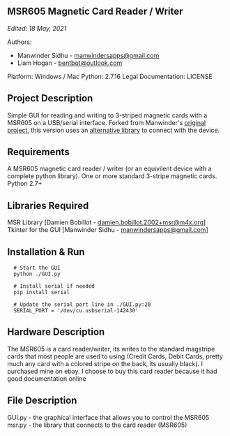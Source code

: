 MSR605 Magnetic Card Reader / Writer
  ------------------

_Edited: 18  May, 2021_

Authors:
- Manwinder Sidhu - manwindersapps@gmail.com
- Liam Hogan - bentbot@outlook.com

Platform: Windows / Mac
Python: 2.7.16
Legal Documentation: LICENSE

  Project Description
  -------------------
  Simple GUI for reading and writing to 3-striped magnetic cards with a MSR605 on a USB/serial interface. Forked from Manwinder's [original project](https://github.com/manwinder123/MSR605-Card-Reader-Writer-Eraser-with-GUI), this version uses an [alternative library](http://web.mit.edu/~achernya/Public/msr.py) to connect with the device.

  Requirements
  ------------------
  A MSR605 magnetic card reader / writer (or an equivilent device with a complete python library).
  One or more standard 3-stripe magnetic cards.
  Python 2.7+
  
  Libraries Required
  ------------------
  MSR Library [Damien Bobillot - damien.bobillot.2002+msr@m4x.org]
  Tkinter for the GUI [Manwinder Sidhu - manwindersapps@gmail.com]

  Installation & Run
  ------------------
      # Start the GUI
      python ./GUI.py

      # Install serial if needed
      pip install serial
 
      # Update the serial port line in ./GUI.py:20
      SERIAL_PORT = '/dev/cu.usbserial-142430'

  Hardware Description
  --------------------
  The MSR605 is a card reader/writer, its writes to the standard magstripe cards
  that most people are used to using (Credit Cards, Debit Cards, pretty much any
  card with a colored stripe on the back, its usually black). I purchased mine
  on ebay. I choose to buy this card reader because it had good documentation
  online

  File Description
  ----------------
  GUI.py - the graphical interface that allows you to control the MSR605
  msr.py - the library that connects to the card reader (MSR605)  

